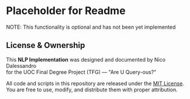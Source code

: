 # Placeholder for Readme

NOTE: This functionality is optional and has not been yet implemented

## License & Ownership

This **NLP Implementation** was designed and documented by Nico Dalessandro  
for the UOC Final Degree Project (TFG) — "Are U Query-ous?"

All code and scripts in this repository are released under the [MIT License](./LICENSE).  
You are free to use, modify, and distribute them with proper attribution.